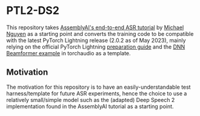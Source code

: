 # PTL2-DS2

This repository takes [AssemblyAI's end-to-end ASR tutorial](https://www.assemblyai.com/blog/end-to-end-speech-recognition-pytorch/) by [Michael Nguyen](https://www.assemblyai.com/blog/author/michael/) as a starting point and converts the training code to be compatible with the latest PyTorch Lightning release (2.0.2 as of May 2023), mainly relying on the official PyTorch Lightning [preparation guide](https://lightning.ai/docs/pytorch/stable/starter/converting.html) and the [DNN Beamformer example](https://github.com/pytorch/audio/tree/main/examples/dnn_beamformer) in torchaudio as a template.

## Motivation

The motivation for this repository is to have an easily-understandable test harness/template for future ASR experiments, hence the choice to use a relatively small/simple model such as the (adapted) Deep Speech 2 implementation found in the AssemblyAI tutorial as a starting point.

